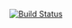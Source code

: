 [![Build Status](https://travis-ci.org/SVolkoff/lab09.svg?branch=master)](https://travis-ci.org/SVolkoff/lab09)
